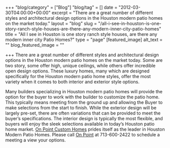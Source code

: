 +++
"blog/category" = ["Blog"]
"blog/tag" = []
date = "2012-03-30T04:00:00+00:00"
excerpt = "There are a great number of different styles and architectural design options in the Houston modern patio homes on the market today."
layout = "blog"
slug = "/all-i-see-in-houston-is-one-story-ranch-style-houses-are-there-any-modern-inner-city-patio-homes"
title = "All I see in Houston is one story ranch style houses, are there any modern inner city Patio Homes?"
type = "page"
[featured_image]
alt_text = ""
blog_featured_image = ""

+++
There are a great number of different styles and architectural design options in the Houston modern patio homes on the market today. Some are two story, some offer high, unique ceilings, while others offer incredible open design options. These luxury homes, many which are designed specifically for the Houston modern patio home styles, offer the most variety when it comes to both interior and exterior style options.

Many builders specializing in Houston modern patio homes will provide the option for the buyer to work with the builder to customize the patio home. This typically means meeting from the ground up and allowing the Buyer to make selections from the start to finish. While the exterior design will be largely pre-set, there are often variations that can be provided to meet the buyer’s specifications. The interior design is typically the most flexible, and buyers will enjoy the sleek selections available in today’s Houston patio home market. [On Point Custom Homes](https://onpointcustomhomes.com/) prides itself as the leader in Houston Modern Patio Homes. Please call [On Point](https://onpointcustomhomes.com/) at 713-600-2422 to schedule a meeting a view your options.